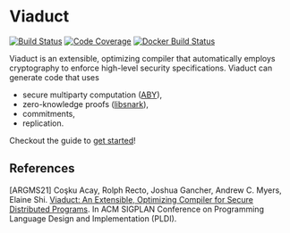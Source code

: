 # Viaduct

[![Build Status](https://github.com/apl-cornell/viaduct/workflows/CI/badge.svg)](https://github.com/apl-cornell/viaduct/actions?query=workflow%3ACI)
[![Code Coverage](https://codecov.io/gh/apl-cornell/viaduct/branch/master/graph/badge.svg)](https://codecov.io/gh/apl-cornell/viaduct)
[![Docker Build Status](https://img.shields.io/docker/cloud/build/aplcornell/viaduct)](https://hub.docker.com/repository/docker/aplcornell/viaduct)

Viaduct is an extensible, optimizing compiler that automatically employs
cryptography to enforce high-level security specifications.
Viaduct can generate code that uses
- secure multiparty computation ([ABY](https://github.com/encryptogroup/ABY)),
- zero-knowledge proofs ([libsnark](https://github.com/scipr-lab/libsnark)),
- commitments,
- replication.

Checkout the guide to [get started](https://viaduct-lang.org)!

## References

\[ARGMS21]
Coşku Acay, Rolph Recto, Joshua Gancher, Andrew C. Myers, Elaine Shi.
[Viaduct: An Extensible, Optimizing Compiler for Secure Distributed Programs](https://eprint.iacr.org/2021/468).
In ACM SIGPLAN Conference on Programming Language Design and Implementation (PLDI).
